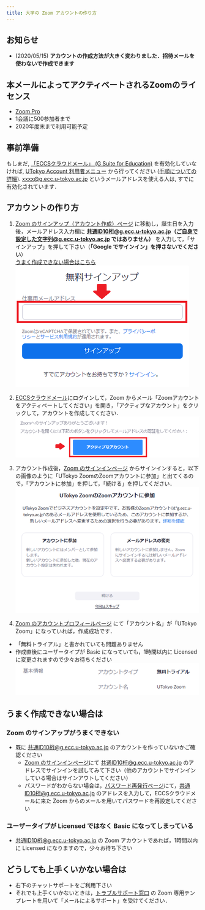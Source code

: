 ```yaml
---
title: 大学の Zoom アカウントの作り方
---
```


## お知らせ

* (2020/05/15) **アカウントの作成方法が大きく変わりました．招待メールを使わないで作成できます**

## 本メールによってアクティベートされるZoomのライセンス

 * [Zoom Pro](https://www.zoom.us/pricing/?zcid=2502&creative=372836060623&keyword=%2Bzoom%20%E8%A8%98%E9%8C%B2&matchtype=b&network=g&device=c&gclid=Cj0KCQjwx7zzBRCcARIsABPRscOD9-6-XKTSyUy5gK7SieIY89abNP-_0OcXGIezRfUuLq-BCwSJfCAaAiN9EALw_wcB)
 * 1会議に500参加者まで
 * 2020年度末まで利用可能予定

## 事前準備

もしまだ, <a href="https://www.ecc.u-tokyo.ac.jp/announcement/2016/02/08_2116.html" target="_blank">「ECCSクラウドメール」 (G Suite for Education)</a> を有効化していなければ, <a href="https://utacm.adm.u-tokyo.ac.jp/webmtn/LoginServlet" target="_blank">UTokyo Account 利用者メニュー</a> から行ってください (<a href="https://hwb.ecc.u-tokyo.ac.jp/wp/literacy/email/initialize/" target="_blank">手順についての詳細</a>). xxxx@g.ecc.u-tokyo.ac.jp というメールアドレスを使える人は, すでに有効化されています．

## アカウントの作り方

1. [Zoom のサインアップ（アカウント作成）ページ](https://zoom.us/signup) に移動し，誕生日を入力後，メールアドレス入力欄に **共通ID10桁@g.ecc.u-tokyo.ac.jp（ご自身で設定した文字列@g.ecc.u-tokyo.ac.jp ではありません）** を入力して，「サインアップ」を押して下さい（**「Google でサインイン」を押さないでください**）<br>
[うまく作成できない場合はこちら](#ng_signup)  
 ![signup_enter_email_address](img/create_account_20200515_1.png)  

1. [ECCSクラウドメール](https://mail.google.com/a/g.ecc.u-tokyo.ac.jp)にログインして，Zoom からメール「Zoomアカウントをアクティベートしてください」を開き，「アクティブなアカウント」をクリックして，アカウントを作成してください．  
  ![signup_enter_email_address](img/create_account_20200515_2.png)  
  
1. アカウント作成後，[Zoom のサインインページ](https://zoom.us/signin) からサインインすると，以下の画像のように「UTokyo ZoomのZoomアカウントに参加」と出てくるので，「アカウントに参加」を押して，「続ける」を押してください．  
  ![signup_enter_email_address](img/create_account_20200515_3.png)  

1. [Zoom のアカウントプロフィールページ](https://zoom.us/account) にて「アカウント名」が「UTokyo Zoom」になっていれば，作成成功です．
  * 「無料トライアル」と書かれていても問題ありません
  * 作成直後にユーザータイプが Basic になっていても，1時間以内に Licensed に変更されますので少々お待ちください  
  ![signup_enter_email_address](img/create_account_20200515_4.png)  
  
  
## うまく作成できない場合は

<a name="ng_signup"> </a>
### Zoom のサインアップがうまくできない
* 既に 共通ID10桁@g.ecc.u-tokyo.ac.jp のアカウントを作っていないかご確認ください
  * [Zoom のサインインページ](https://zoom.us/signin)にて 共通ID10桁@g.ecc.u-tokyo.ac.jp のアドレスでサインインを試してみて下さい（他のアカウントでサインインしている場合はサインアウトしてください）
  * パスワードがわからない場合は，[パスワード再発行ページ](https://zoom.us/forgot_password)にて，共通ID10桁@g.ecc.u-tokyo.ac.jp のアドレスを入力して，ECCSクラウドメールに来た Zoom からのメールを用いてパスワードを再設定してください

### ユーザータイプが Licensed ではなく Basic になってしまっている
* 共通ID10桁@g.ecc.u-tokyo.ac.jp の Zoom アカウントであれば，1時間以内に Licensed になりますので，少々お待ち下さい


## どうしても上手くいかない場合は
* 右下のチャットサポートをご利用下さい
* それでも上手くいかないときは，[トラブルサポート窓口](https://utelecon.github.io/supports/) の Zoom 専用テンプレートを用いて「メールによるサポート」を受けてください．

